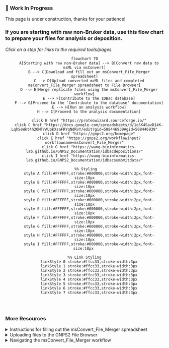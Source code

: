 ### 🚧 Work In Progress
This page is under construction, thanks for your patience!


### If you are starting with raw non-Bruker data, use this flow chart to prepare your files for analysis or deposition. 
*Click on a step for links to the required tools/pages.*


<div align="center">
    
```mermaid
flowchart TD
    A[Starting with raw non-Bruker data] --> B[Convert raw data to mzML via msConvert]
    B --> C[Download and fill out an msConvert_File_Merger spreadsheet]
    C --> D[Upload converted mzML files and completed msConvert_File_Merger spreadsheet to File Browser]
    D --> E[Merge replicate files using the msConvert_File_Merger workflow]
    E --> F[Contribute to the IDBac database]
    F --> G[Proceed to the 'Contribute to the database' documentation]
    E --> H[Run an analysis workflow]
    H --> I[Proceed to the analysis documentation]
    
    click B href "https://proteowizard.sourceforge.io/"
    click C href "https://docs.google.com/spreadsheets/d/1o5K4SavD14K-LqhSeWkt4h20MTrAUpkXsaFRYqNdRvY/edit?gid=508446939#gid=508446939"
    click D href "https://gnps2.org/homepage"
    click E href "https://gnps2.org/workflowinput?workflowname=msConvert_File_Merger"
    click G href "https://wang-bioinformatics-lab.github.io/GNPS2_Documentation/idbacdepositions/"
    click I href "https://wang-bioinformatics-lab.github.io/GNPS2_Documentation/idbacsumbmitdata/"

 %% Styling
    style A fill:#FFFFFF,stroke:#000000,stroke-width:2px,font-size:18px
    style B fill:#FFFFFF,stroke:#000000,stroke-width:2px,font-size:18px
    style C fill:#FFFFFF,stroke:#000000,stroke-width:2px,font-size:18px
    style D fill:#FFFFFF,stroke:#000000,stroke-width:2px,font-size:18px
    style E fill:#FFFFFF,stroke:#000000,stroke-width:2px,font-size:18px
    style F fill:#FFFFFF,stroke:#000000,stroke-width:2px,font-size:18px
    style G fill:#FFFFFF,stroke:#000000,stroke-width:2px,font-size:18px
    style H fill:#FFFFFF,stroke:#000000,stroke-width:2px,font-size:18px
    style I fill:#FFFFFF,stroke:#000000,stroke-width:2px,font-size:18px 

%% Link Styling
    linkStyle 0 stroke:#ffcc33,stroke-width:3px
    linkStyle 1 stroke:#ffcc33,stroke-width:3px
    linkStyle 2 stroke:#ffcc33,stroke-width:3px
    linkStyle 3 stroke:#ffcc33,stroke-width:3px
    linkStyle 4 stroke:#ffcc33,stroke-width:3px
    linkStyle 5 stroke:#ffcc33,stroke-width:3px
    linkStyle 6 stroke:#ffcc33,stroke-width:3px
    linkStyle 7 stroke:#ffcc33,stroke-width:3px
  
   
    

```
</div>

### More Resources
<details>
  <summary>Instructions for filling out the msConvert_File_Merger spreadsheet</summary>


i) Insert the current filenames for your individual mzML files into the 'input_filename' column. It is important to keep the '.mzml' tag on the end of the filename in this column. Take care to make sure the filenames in the spreadsheet under 'input_filename' match the filenames in your data folder.<br>


ii) Type a new filename for replicate spectra you would like to combine into a single mzml file. You do NOT need to include the '.mzml' tag in this column. Make sure the 'output_filename' is identical for all replicate spectra you want to be merged. Otherwise the workflow will write files with different 'output_filename' entries as separate mzML files. <br>
    
  <ul>
<img width="nonBruker1" src="https://github.com/user-attachments/assets/0161167f-bc69-437d-bac2-6c5c909b0be3">

 </ul>
</details>

<details>
  <summary>Uploading files to the GNPS2 File Browser</summary>

    
  <ul> 
<img width="FileBrowser1" src="https://github.com/user-attachments/assets/8b0fc3af-089b-4686-95f9-1135d0cf4c51">
<img width="1054" alt="nonBruker2" src="https://github.com/user-attachments/assets/928ba3c5-f566-45a4-ace4-940d38212de6">
 </ul>
</details>

<details>
  <summary>Navigating the msConvert_File_Merger workflow</summary>

    
<p>This workflow will combine spectra from separate spots that correspond to the same bacterial strain (i.e. replicate spots). The output is a single mzML file (per strain) that contains the replicate spectra as separate scans.</p>


i) Open the msConvert_File_Merger workflow.<br>

ii) Select your mzML files and your input/output spreadsheet from the dropdown menus.<br>  

iii) Select mzML or mzXML as your output data format.<br>

iV) Submit workflow.<br>


<img width="msConvert_File_Merger workflow" src="https://github.com/user-attachments/assets/47689134-5d68-423c-8d5a-cde0d62f15cd">
    
  <ul> 




 </ul>
</details>

